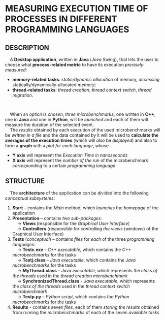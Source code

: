# MEASURING EXECUTION TIME OF PROCESSES IN DIFFERENT PROGRAMMING LANGUAGES
## DESCRIPTION
$~~~$ A **Desktop application**, written in **Java** (_Java Swing_), that lets the user to choose what **process-related metric** to have its execution _precisely measured_: 
- **memory-related tasks**: _static/dynamic allocation_ of memory, _accessing_ statically/dynamically-allocated _memory_;
- **thread-related tasks**: _thread creation_, _thread context switch_, _thread migration_.

&nbsp;

$~~~$ When an _option_ is _chosen_, _three microbenchmarks_, one written in **C++**, one in **Java** and one in **Python**, will be _launched_ and each of them will measure the duration of the selected event. \
$~~~$ The _results_ obtained by each execution of the used microbenchmarks will be _written in a file_ and the data contained by it will be used to **calculate the averages of the execution times** (which will _also_ be _displayed_) and also to form a **graph** with a _plot for each language_, whose
- **Y axis** will represent the _Execution Time in nanoseconds_
- **X axis** will represent the _number of the run_ of the microbenchmark _corresponding_ to a certain _programming language_.

## STRUCTURE
$~~~$ The **architecture** of the application can be divided into the following _conceptual subsystems_:
1. **Start** – contains the _Main_ method, which _launches_ the _homepage_ of the application
2. **Presentation** – contains _two sub-packages_: \
$~~~$ -> **Views** (responsible for the _Graphical User Interface_) \
$~~~$ -> **Controllers** (responsible for _controlling the views_ (windows) of the Graphical User Interface)
3. **Tests** (_conceptual_) – contains _files_ for _each_ of the three _programming languages_: \
$~~~$ -> **Testc.exe** – _C++ executable_, which contains the _C++ microbenchmarks_ for the tasks \
$~~~$ -> **Testj.class** – _Java executable_, which contains the _Java microbenchmarks_ for the tasks \
$~~~$ -> **MyThread.class** – _Java executable_, which represents the _class of the threads_ used in the _thread creation microbenchmark_ \
$~~~$ -> **SynchronizedThread.class** - _Java executable_, which represents the _class of the threads_ used in the _thread context switch microbenchmark_ \
$~~~$ -> **Testp.py** – _Python script_, which contains the _Python microbenchmarks_ for the tasks
4. **Results** - contains seven _files_, each of them _storing the results_ obtained from running the _microbenchmarks_ of each of the seven _available tasks_
